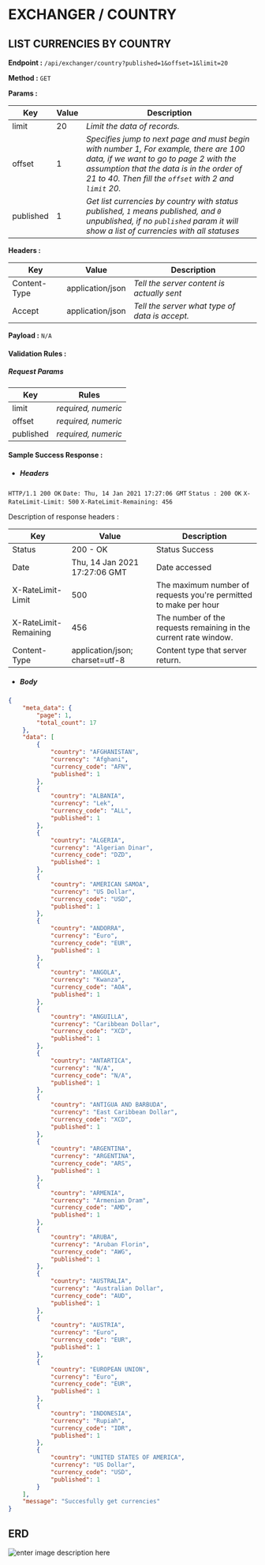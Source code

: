 # EXCHANGER / COUNTRY

## LIST CURRENCIES BY COUNTRY

**Endpoint :** `/api/exchanger/country?published=1&offset=1&limit=20`

**Method :** `GET`

**Params :**

| Key    | Value | Description                                                  |
| ------ | ----- | ------------------------------------------------------------ |                       
| limit  | 20    | *Limit the data of records.*                                  |
| offset | 1     | *Specifies jump to next page and must begin with number 1, For example, there are 100 data, if we want to go to page 2 with the assumption that the data is in the order of 21 to 40. Then fill the `offset` with 2 and `limit` 20.* |
| published | 1     | *Get list currencies by country with status published, `1` means published, and `0` unpublished, if no `published` param it will show a list of currencies with all statuses* |

**Headers :** 

| Key          | Value            | Description                                    |
| ------------ | ---------------- | ---------------------------------------------- |
| Content-Type | application/json | *Tell the server content is actually sent*     |
| Accept       | application/json | *Tell the server what type of data is accept.* |

**Payload :** `N/A`

#### **Validation Rules :** 

##### **Request Params**

| Key    | Rules               |
| ------ | ------------------- |
| limit  | *required, numeric* |
| offset | *required, numeric* |
| published | *required, numeric*|

#### **Sample Success Response :**

- ##### Headers

`HTTP/1.1 200 OK`
`Date: Thu, 14 Jan 2021 17:27:06 GMT`
`Status : 200 OK`
`X-RateLimit-Limit: 500`
`X-RateLimit-Remaining: 456`

Description of response headers : 

| Key                   | Value                           | Description                                                  |
| --------------------- | ------------------------------- | ------------------------------------------------------------ |
| Status                | 200 - OK                        | Status Success                                               |
| Date                  | Thu, 14 Jan 2021 17:27:06 GMT   | Date accessed                                                |
| X-RateLimit-Limit     | 500                              | The maximum number of requests you're permitted to make per hour |
| X-RateLimit-Remaining | 456                              | The number of the requests remaining in the current rate window. |
| Content-Type          | application/json; charset=utf-8 | Content type that server return.                             |

- ##### Body

```json
{
    "meta_data": {
        "page": 1,
        "total_count": 17
    },
    "data": [
        {
            "country": "AFGHANISTAN",
            "currency": "Afghani",
            "currency_code": "AFN",
            "published": 1
        },
        {
            "country": "ALBANIA",
            "currency": "Lek",
            "currency_code": "ALL",
            "published": 1
        },
        {
            "country": "ALGERIA",
            "currency": "Algerian Dinar",
            "currency_code": "DZD",
            "published": 1
        },
        {
            "country": "AMERICAN SAMOA",
            "currency": "US Dollar",
            "currency_code": "USD",
            "published": 1
        },
        {
            "country": "ANDORRA",
            "currency": "Euro",
            "currency_code": "EUR",
            "published": 1
        },
        {
            "country": "ANGOLA",
            "currency": "Kwanza",
            "currency_code": "AOA",
            "published": 1
        },
        {
            "country": "ANGUILLA",
            "currency": "Caribbean Dollar",
            "currency_code": "XCD",
            "published": 1
        },
        {
            "country": "ANTARTICA",
            "currency": "N/A",
            "currency_code": "N/A",
            "published": 1
        },
        {
            "country": "ANTIGUA AND BARBUDA",
            "currency": "East Caribbean Dollar",
            "currency_code": "XCD",
            "published": 1
        },
        {
            "country": "ARGENTINA",
            "currency": "ARGENTINA",
            "currency_code": "ARS",
            "published": 1
        },
        {
            "country": "ARMENIA",
            "currency": "Armenian Dram",
            "currency_code": "AMD",
            "published": 1
        },
        {
            "country": "ARUBA",
            "currency": "Aruban Florin",
            "currency_code": "AWG",
            "published": 1
        },
        {
            "country": "AUSTRALIA",
            "currency": "Australian Dollar",
            "currency_code": "AUD",
            "published": 1
        },
        {
            "country": "AUSTRIA",
            "currency": "Euro",
            "currency_code": "EUR",
            "published": 1
        },
        {
            "country": "EUROPEAN UNION",
            "currency": "Euro",
            "currency_code": "EUR",
            "published": 1
        },
        {
            "country": "INDONESIA",
            "currency": "Rupiah",
            "currency_code": "IDR",
            "published": 1
        },
        {
            "country": "UNITED STATES OF AMERICA",
            "currency": "US Dollar",
            "currency_code": "USD",
            "published": 1
        }
    ],
    "message": "Succesfully get currencies"
}
```

## ERD
![enter image description here](https://github.com/idigotech/ages96/blob/master/docs/erd/Exchanger/Country.png)